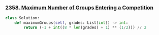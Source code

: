 ### [2358. Maximum Number of Groups Entering a Competition](https://leetcode.com/problems/maximum-number-of-groups-entering-a-competition)

```python
class Solution:
    def maximumGroups(self, grades: List[int]) -> int:
        return (-1 + int((8 * len(grades) + 1) ** (1/2))) // 2
```

